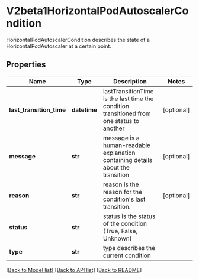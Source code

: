 # V2beta1HorizontalPodAutoscalerCondition

HorizontalPodAutoscalerCondition describes the state of a HorizontalPodAutoscaler at a certain point.
## Properties
Name | Type | Description | Notes
------------ | ------------- | ------------- | -------------
**last_transition_time** | **datetime** | lastTransitionTime is the last time the condition transitioned from one status to another | [optional] 
**message** | **str** | message is a human-readable explanation containing details about the transition | [optional] 
**reason** | **str** | reason is the reason for the condition&#39;s last transition. | [optional] 
**status** | **str** | status is the status of the condition (True, False, Unknown) | 
**type** | **str** | type describes the current condition | 

[[Back to Model list]](../README.md#documentation-for-models) [[Back to API list]](../README.md#documentation-for-api-endpoints) [[Back to README]](../README.md)


